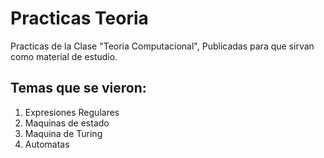# Practicas Teoria
Practicas de la Clase "Teoria Computacional", Publicadas para que sirvan como material de estudio.

## Temas que se vieron:
1. Expresiones Regulares
2. Maquinas de estado
3. Maquina de Turing
4. Automatas
